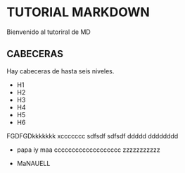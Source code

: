 # TUTORIAL  MARKDOWN
Bienvenido al tutoriral de MD
## CABECERAS
Hay cabeceras de hasta seis niveles.

* H1
* H2
* H3
* H4
* H5
* H6

FGDFGDkkkkkkk
xccccccc
sdfsdf
sdfsdf
ddddd  dddddddd
* papa iy maa
ccccccccccccccccccc
zzzzzzzzzzz

* MaNAUELL